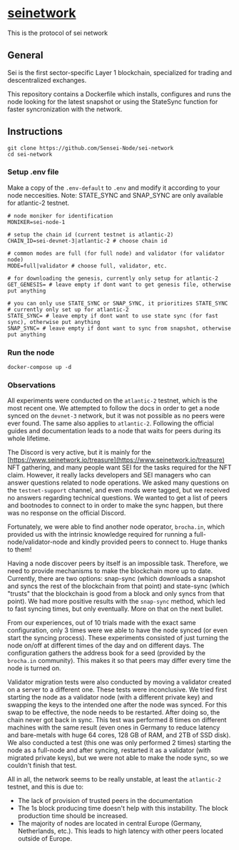 # [seinetwork](https://www.seinetwork.io/)
This is the protocol of sei network


## General 

Sei is the first sector-specific Layer 1 blockchain, specialized for trading and descentralized exchanges. 

This repository contains a Dockerfile which installs, configures and runs the node looking for the latest snapshot or using the StateSync function for faster syncronization with the network. 


## Instructions

```
git clone https://github.com/Sensei-Node/sei-network
cd sei-network
``` 

### Setup .env file

Make a copy of the `.env-default` to `.env` and modify it according to your node neccesities. Note: STATE_SYNC and SNAP_SYNC are only available for atlantic-2 testnet.

```
# node moniker for identification
MONIKER=sei-node-1

# setup the chain id (current testnet is atlantic-2)
CHAIN_ID=sei-devnet-3|atlantic-2 # choose chain id

# common modes are full (for full node) and validator (for validator node)
MODE=full|validator # choose full, validator, etc.

# for downloading the genesis, currently only setup for atlantic-2
GET_GENESIS= # leave empty if dont want to get genesis file, otherwise put anything

# you can only use STATE_SYNC or SNAP_SYNC, it prioritizes STATE_SYNC
# currently only set up for atlantic-2
STATE_SYNC= # leave empty if dont want to use state sync (for fast sync), otherwise put anything
SNAP_SYNC= # leave empty if dont want to sync from snapshot, otherwise put anything
```

### Run the node

```
docker-compose up -d
``` 

### Observations

All experiments were conducted on the `atlantic-2` testnet, which is the most recent one. We attempted to follow the docs in order to get a node synced on the `devnet-3` network, but it was not possible as no peers were ever found. The same also applies to `atlantic-2`. Following the official guides and documentation leads to a node that waits for peers during its whole lifetime.

The Discord is very active, but it is mainly for the [https://www.seinetwork.io/treasure](https://www.seinetwork.io/treasure) NFT gathering, and many people want SEI for the tasks required for the NFT claim. However, it really lacks developers and SEI managers who can answer questions related to node operations. We asked many questions on the `testnet-support` channel, and even mods were tagged, but we received no answers regarding technical questions. We wanted to get a list of peers and bootnodes to connect to in order to make the sync happen, but there was no response on the official Discord.

Fortunately, we were able to find another node operator, `brocha.in`, which provided us with the intrinsic knowledge required for running a full-node/validator-node and kindly provided peers to connect to. Huge thanks to them!

Having a node discover peers by itself is an impossible task. Therefore, we need to provide mechanisms to make the blockchain more up to date. Currently, there are two options: snap-sync (which downloads a snapshot and syncs the rest of the blockchain from that point) and state-sync (which "trusts" that the blockchain is good from a block and only syncs from that point). We had more positive results with the `snap-sync` method, which led to fast syncing times, but only eventually. More on that on the next bullet.

From our experiences, out of 10 trials made with the exact same configuration, only 3 times were we able to have the node synced (or even start the syncing process). These experiments consisted of just turning the node on/off at different times of the day and on different days. The configuration gathers the address book for a seed (provided by the `brocha.in` community). This makes it so that peers may differ every time the node is turned on.

Validator migration tests were also conducted by moving a validator created on a server to a different one. These tests were inconclusive. We tried first starting the node as a validator node (with a different private key) and swapping the keys to the intended one after the node was synced. For this swap to be effective, the node needs to be restarted. After doing so, the chain never got back in sync. This test was performed 8 times on different machines with the same result (even ones in Germany to reduce latency and bare-metals with huge 64 cores, 128 GB of RAM, and 2TB of SSD disk). We also conducted a test (this one was only performed 2 times) starting the node as a full-node and after syncing, restarted it as a validator (with migrated private keys), but we were not able to make the node sync, so we couldn't finish that test.

All in all, the network seems to be really unstable, at least the `atlantic-2` testnet, and this is due to:

- The lack of provision of trusted peers in the documentation
- The 1s block producing time doesn't help with this instability. The block production time should be increased.
- The majority of nodes are located in central Europe (Germany, Netherlands, etc.). This leads to high latency with other peers located outside of Europe.






